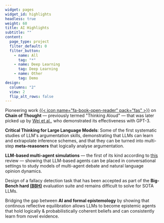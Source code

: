 ```yaml
---
widget: pages
widget_id: highlights
headless: true
weight: 60
title: AI Highlights 
subtitle: ""
content:
  page_type: project
  filter_default: 0
  filter_button:
    - name: All
      tag: "*"
    - name: Deep Learning
      tag: Deep Learning
    - name: Other
      tag: Demo
design:
  columns: "2"
  view: 2
  flip_alt_rows: false
---
```


Pioneering work [{{< icon name="fa-book-open-reader" pack="fas" >}}](https://arxiv.org/abs/2103.13033) on **Chain of Thought**
— previously termed "Thinking Aloud" — that was later
picked up by [Wei et al.](https://arxiv.org/abs/2201.11903), who demonstrated its effectiveness
with GPT-3.

**Critical Thinking for Large Language Models**: Some of the first systematic studies
[<i class="fa-solid fa-book-open-reader"></i>](https://arxiv.org/abs/2009.07185) 
[<i class="fa-solid fa-book-open-reader"></i>](https://arxiv.org/abs/2110.01509) 
of LLM's argumentation
skills, demonstrating that LLMs can learn and extrapolate inference schemes, and that they
can be turned into multi-step **meta-reasoners** that logically analyse argumentation. 

**LLM-based multi-agent simulations** — the first of its kind according to
[this](https://github.com/Paitesanshi/LLM-Agent-Survey?tab=readme-ov-file#-more-comprehensive-summarization)
review — showing [<i class="fa-solid fa-book-open-reader"></i>](https://www.jasss.org/25/1/2.html) that LLM-based agents can be placed in conversational settings to study models
of multi-agent debate and natural language opinion dynamics.

Design of a fallacy detection task that has been accepted as part of the
**Big-Bench hard [(BBH)](https://arxiv.org/abs/2210.09261)**
evaluation suite and remains difficult to solve for SOTA LLMs.

Bridging the gap between **AI and formal epistemology** 
[<i class="fa-solid fa-book-open-reader"></i>](https://doi.org/10.3389/frai.2022.900943) 
[<i class="fa-solid fa-book-open-reader"></i>](https://doi.org/10.1371/journal.pone.0281372)
by showing that continous reflective equilibration
allows LLMs to become epistemic agents that hold logically & probabilistically coherent beliefs and can
consistently learn from novel evidence.

